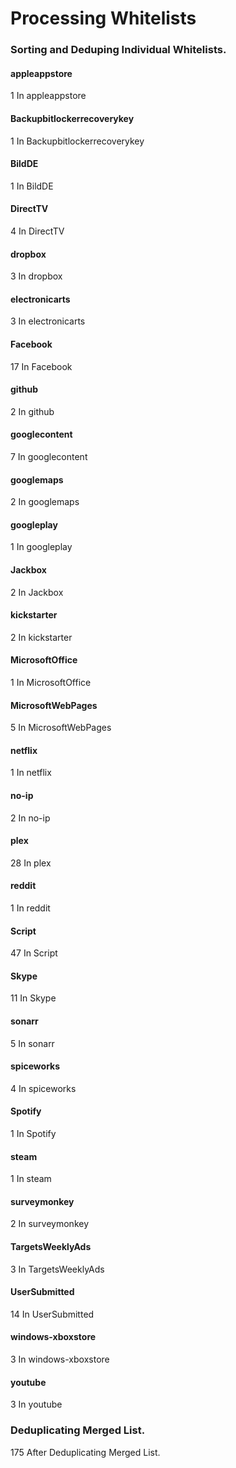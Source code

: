 # Processing Whitelists

### Sorting and Deduping Individual Whitelists.
#### appleappstore
1 In appleappstore
#### Backupbitlockerrecoverykey
1 In Backupbitlockerrecoverykey
#### BildDE
1 In BildDE
#### DirectTV
4 In DirectTV
#### dropbox
3 In dropbox
#### electronicarts
3 In electronicarts
#### Facebook
17 In Facebook
#### github
2 In github
#### googlecontent
7 In googlecontent
#### googlemaps
2 In googlemaps
#### googleplay
1 In googleplay
#### Jackbox
2 In Jackbox
#### kickstarter
2 In kickstarter
#### MicrosoftOffice
1 In MicrosoftOffice
#### MicrosoftWebPages
5 In MicrosoftWebPages
#### netflix
1 In netflix
#### no-ip
2 In no-ip
#### plex
28 In plex
#### reddit
1 In reddit
#### Script
47 In Script
#### Skype
11 In Skype
#### sonarr
5 In sonarr
#### spiceworks
4 In spiceworks
#### Spotify
1 In Spotify
#### steam
1 In steam
#### surveymonkey
2 In surveymonkey
#### TargetsWeeklyAds
3 In TargetsWeeklyAds
#### UserSubmitted
14 In UserSubmitted
#### windows-xboxstore
3 In windows-xboxstore
#### youtube
3 In youtube
### Deduplicating Merged  List.
175 After Deduplicating Merged  List.
